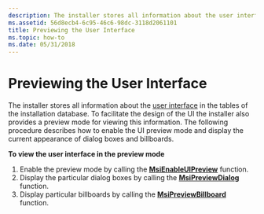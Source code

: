 ```yaml
---
description: The installer stores all information about the user interface in the tables of the installation database.
ms.assetid: 56d8ecb4-6c95-46c6-98dc-3118d2061101
title: Previewing the User Interface
ms.topic: how-to
ms.date: 05/31/2018
---
```


# Previewing the User Interface

The installer stores all information about the [user interface](user-interface.md) in the tables of the installation database. To facilitate the design of the UI the installer also provides a preview mode for viewing this information. The following procedure describes how to enable the UI preview mode and display the current appearance of dialog boxes and billboards.

**To view the user interface in the preview mode**

1.  Enable the preview mode by calling the [**MsiEnableUIPreview**](/windows/desktop/api/Msiquery/nf-msiquery-msienableuipreview) function.
2.  Display the particular dialog boxes by calling the [**MsiPreviewDialog**](/windows/desktop/api/Msiquery/nf-msiquery-msipreviewdialoga) function.
3.  Display particular billboards by calling the [**MsiPreviewBillboard**](/windows/desktop/api/Msiquery/nf-msiquery-msipreviewbillboarda) function.

 

 




